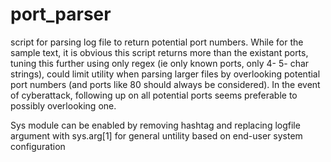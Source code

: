# port_parser
script for parsing log file to return potential port numbers.  While for the sample text, it is obvious this script returns more than the existant ports, tuning this further using only regex (ie only known ports, only 4- 5- char strings), could limit utility when parsing larger files by overlooking potential port numbers (and ports like 80 should always be considered).   In the event of cyberattack, following up on all potential ports seems preferable to possibly overlooking one.

Sys module can be enabled by removing hashtag and replacing logfile argument with sys.arg[1] for general untility based on end-user system configuration
